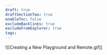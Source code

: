 ```yaml
---
draft: true
draftSectionTwo: true
enableToc: false
excludeBacklinks: true
excludeFromExplorer: true
tags:
---
```

![[Creating a New Playground and Remote.gif]]